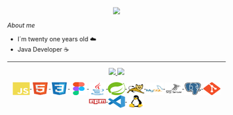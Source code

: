 

<h5 align="center" ></h5>
<p align="center">
  <img src="https://developers.giphy.com/branch/master/static/api-512d36c09662682717108a38bbb5c57d.gif" width="800"/>
</p>

_About me_

*  I´m twenty one years old :cloud:
*  Java Developer :coffee:


---
<p align="center">
<a href="https://github.com/CxrlosMX">
  <img src="https://github-readme-stats.vercel.app/api?username=CxrlosMX&show_icons=true&theme=tokyonight" style="max-width: 100%;" height="190rem"/>
  
</a>
<a href="https://github.com/CxrlosMX">
  <img src="https://github-readme-stats.vercel.app/api/top-langs/?username=CxrlosMX&layout=compact&langs_count=7&theme=tokyonight"  style="max-width: 100%;" height="190rem"/>
</a>
</p>
<div align="center">
<a target="_blank" rel="javasript" href="https://www.javascript.com/">
<img alt="CxrlosMX-Js" src="https://raw.githubusercontent.com/devicons/devicon/master/icons/javascript/javascript-plain.svg" style="max-width: 100%;"
     width="40" height="30" align="middle">
</a>

<a target="_blank" rel="html" href="https://html.com/">
<img alt="html logo" src="https://raw.githubusercontent.com/devicons/devicon/master/icons/html5/html5-original.svg" style="max-width: 100%;"
     width="40" height="30" align="middle">
</a>
<a target="_blank" rel="css" href="https://css-tricks.com/">
<img alt="css logo" src="https://raw.githubusercontent.com/devicons/devicon/master/icons/css3/css3-original.svg" style="max-width: 100%;"
     width="40" height="30" align="middle">
</a>
 <a target="_blank" rel="figma" href="https://www.figma.com">
<img alt="figma logo" src="https://github.com/devicons/devicon/blob/master/icons/figma/figma-original.svg" style="max-width: 100%;"
     width="40" height="30" align="middle">
</a>
<a target="_blank" rel="java" href="https://www.java.com/es/">
<img alt="java logo" src="https://github.com/devicons/devicon/blob/master/icons/java/java-original.svg" style="max-width: 100%;"
     width="40" height="30" align="middle">
</a>
<a target="_blank" rel="spring" href="https://spring.io/">
<img alt="spring-logo" src="https://github.com/devicons/devicon/blob/master/icons/spring/spring-original.svg" style="max-width: 100%;"
     width="40" height="30" align="middle">
</a>
  <a target="_blank" rel="tomcat" href="https://tomcat.apache.org/">
<img alt="tomat-logo" src="https://github.com/devicons/devicon/blob/master/icons/tomcat/tomcat-original.svg" style="max-width: 100%;"
     width="40" height="30" align="middle">
</a>
<a target="_blank" rel="mysql" href="https://www.mysql.com/">
<img alt="sql logo" src="https://github.com/devicons/devicon/blob/master/icons/mysql/mysql-original-wordmark.svg" style="max-width: 100%;"
     width="40" height="30" align="middle">
</a>
<a target="_blank" rel="sqlserver" href="https://www.microsoft.com/es-es/sql-server/sql-server-downloads">
<img alt="sqlserver logo" src="https://github.com/devicons/devicon/blob/master/icons/microsoftsqlserver/microsoftsqlserver-plain-wordmark.svg" style="max-width: 100%;"
     width="40" height="30" align="middle">
</a>
<a target="_blank" rel="postgresql" href="https://www.postgresql.org/">
<img alt="postgresql logo" src="https://github.com/devicons/devicon/blob/master/icons/postgresql/postgresql-original.svg" style="max-width: 100%;"
     width="40" height="30" align="middle">
</a>
<a target="_blank" rel="git" href="https://git-scm.com/">
<img alt="git-logo" src="https://github.com/devicons/devicon/blob/master/icons/git/git-original.svg" style="max-width: 100%;"
     width="40" height="30" align="middle">
</a>
  <a target="_blank" rel="npm" href="https://www.npmjs.com/">
<img alt="npm-logo" src="https://github.com/devicons/devicon/blob/master/icons/npm/npm-original-wordmark.svg" style="max-width: 100%;"
     width="40" height="30" align="middle">
</a>
<a target="_blank" rel="vsc" href="https://code.visualstudio.com/">
<img alt="vsc-logo" src="https://github.com/devicons/devicon/blob/master/icons/vscode/vscode-original.svg" style="max-width: 100%;"
     width="40" height="30" align="middle">
</a>

<a target="_blank" rel="vsc" href="https://www.linux.org/">
<img alt="linux-logo" src="https://github.com/devicons/devicon/blob/master/icons/linux/linux-original.svg" style="max-width: 100%;"
     width="40" height="30" align="middle">
</a>
</div>

